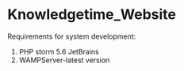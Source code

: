 # Knowledgetime_Website

Requirements for system development:

1) PHP storm 5.6 JetBrains
2) WAMPServer-latest version


